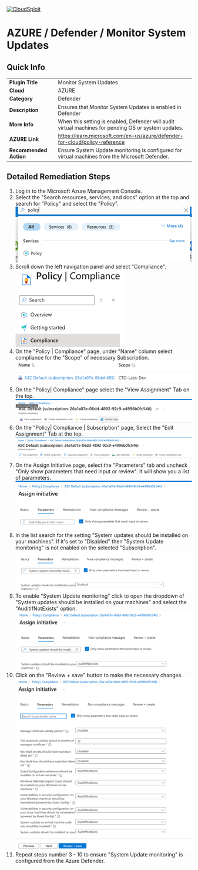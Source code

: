 [![CloudSploit](https://cloudsploit.com/img/logo-new-big-text-100.png "CloudSploit")](https://cloudsploit.com)

# AZURE / Defender / Monitor System Updates

## Quick Info

| |                                                                                                      |
|-|------------------------------------------------------------------------------------------------------|
| **Plugin Title** | Monitor System Updates                                                                               |
| **Cloud** | AZURE                                                                                                |
| **Category** | Defender                                                                                             |
| **Description** | Ensures that Monitor System Updates is enabled in Defender                                           |
| **More Info** | When this setting is enabled, Defender will audit virtual machines for pending OS or system updates. |
| **AZURE Link** | https://learn.microsoft.com/en-us/azure/defender-for-cloud/policy-reference            |
| **Recommended Action** | Ensure System Update monitoring is configured for virtual machines from the Microsoft Defender.      |

## Detailed Remediation Steps

1. Log in to the Microsoft Azure Management Console.
2. Select the "Search resources, services, and docs" option at the top and search for "Policy" and select the "Policy". </br> <img src="/resources/azure/defender/monitor-system-updates/step2.png"/>
3. Scroll down the left navigation panel and select "Compliance".</br> <img src="/resources/azure/defender/monitor-system-updates/step3.png"/>
4. On the "Policy | Compliance" page, under "Name" column select compliance for the "Scope" of necessary Subscription.</br> <img src="/resources/azure/defender/monitor-system-updates/step4.png"/>
5. On the "Policy| Compliance" page select the "View Assignment" Tab on the top. </br> <img src="/resources/azure/defender/monitor-system-updates/step5.png"/>
6. On the "Policy| Compliance | Subscription" page, Select the "Edit Assignment" Tab at the top.</br> <img src="/resources/azure/defender/monitor-system-updates/step6.png"/>
7. On the Assign Initiative page, select the "Parameters" tab and uncheck "Only show parameters that need input or review". It will show you a list of parameters.</br>  <img src="/resources/azure/defender/monitor-system-updates/step7.png"/>
8. In the list search for the setting "System updates should be installed on your machines". If it's set to "Disabled" then "System Update monitoring" is not enabled on the selected "Subscription".</br> <img src="/resources/azure/defender/monitor-system-updates/step8.png"/>
9. To enable "System Update monitoring" click to open the dropdown of "System updates should be installed on your machines" and select the "AuditIfNotExists" option.</br> <img src="/resources/azure/defender/monitor-system-updates/step9.png"/>
10. Click on the "Review + save" button to make the necessary changes.</br> <img src="/resources/azure/defender/monitor-system-updates/step10.png"/>
11. Repeat steps number 3 - 10 to ensure "System Update monitoring" is configured from the Azure Defender.</br>
